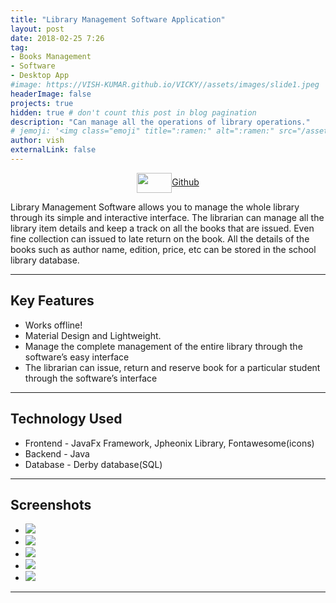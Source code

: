 ```yaml
---
title: "Library Management Software Application"
layout: post
date: 2018-02-25 7:26
tag: 
- Books Management
- Software  
- Desktop App
#image: https://VISH-KUMAR.github.io/VICKY//assets/images/slide1.jpeg
headerImage: false
projects: true
hidden: true # don't count this post in blog pagination
description: "Can manage all the operations of library operations."
# jemoji: '<img class="emoji" title=":ramen:" alt=":ramen:" src="/assets/images/markdown.jpg" height="20" width="20" align="absmiddle">'
author: vish
externalLink: false
---
```


<p style="text-align:center;">  
<a href="https://github.com/VISH-KUMAR/Library-Managenment" target="_blank">
  <img width="56" height="32" border="0" align="center"  src="{{ site.baseurl }}/assets/images/gitlogo1.svg"/>Github
</a>
</p>

Library Management Software allows you to manage the whole library through its simple and interactive interface. The librarian can manage all the library item details and keep a track on all the books that are issued. Even fine collection can issued to late return on the book. All the details of the books such as author name, edition, price, etc can be stored in the school library database.

---

## Key Features 

- Works offline!
- Material Design and Lightweight.
- Manage the complete management of the entire library through the software’s easy interface
- The librarian can issue, return and reserve book for a particular student through the software’s   interface

---

## Technology Used

- Frontend - JavaFx Framework, Jpheonix Library, Fontawesome(icons)
- Backend - Java
- Database - Derby database(SQL)

---

## Screenshots

<!-- Place somewhere in the <body> of your page -->
<div class="flexslider">
  <ul class="slides">
    <li>
      <img src="{{ site.baseurl }}/assets/images/bookplus/slide1.png" />
    </li>
    <li>
      <img src="{{ site.baseurl }}/assets/images/bookplus/slide2.png" />
    </li>
    <li>
      <img src="{{ site.baseurl }}/assets/images/bookplus/slide3.png" />
    </li>
    <li>
      <img src="{{ site.baseurl }}/assets/images/bookplus/slide4.png" />
    </li>
    <li>
      <img src="{{ site.baseurl }}/assets/images/bookplus/slide5.png" />
    </li>
  </ul>
</div>

---